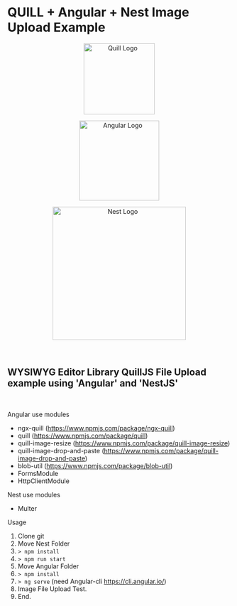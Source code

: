 # QUILL + Angular + Nest Image Upload Example

<p align="center">
  <a href="https://quilljs.com/" target="blank"><img src="https://www.drupal.org/files/project-images/quickstart---quill.png" width="160" alt="Quill Logo" /></a>
</p>

<p align="center">
  <a href="https://angular.io/" target="blank"><img src="https://angular.io/assets/images/logos/angular/angular.svg" width="180" alt="Angular Logo" /></a>
</p>

<p align="center">
  <a href="https://nestjs.com/" target="blank"><img src="https://nestjs.com/img/logo_text.svg" width="300" alt="Nest Logo" /></a>
</p>

<br/>


## WYSIWYG Editor Library QuillJS File Upload example using 'Angular' and 'NestJS'
<br/>

Angular use modules
- ngx-quill (https://www.npmjs.com/package/ngx-quill)
- quill (https://www.npmjs.com/package/quill)
- quill-image-resize (https://www.npmjs.com/package/quill-image-resize)
- quill-image-drop-and-paste (https://www.npmjs.com/package/quill-image-drop-and-paste)
- blob-util (https://www.npmjs.com/package/blob-util)
- FormsModule
- HttpClientModule

Nest use modules
- Multer

Usage
1. Clone git
2. Move Nest Folder
3. `> npm install`
4. `> npm run start`
5. Move Angular Folder 
6. `> npm install`
7. `> ng serve` (need Angular-cli https://cli.angular.io/)
8. Image File Upload Test.
9. End.
